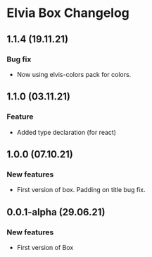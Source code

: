 # Elvia Box Changelog

## 1.1.4 (19.11.21)

### Bug fix

- Now using elvis-colors pack for colors.

## 1.1.0 (03.11.21)

### Feature

- Added type declaration (for react)

## 1.0.0 (07.10.21)

### New features

- First version of box. Padding on title bug fix.

## 0.0.1-alpha (29.06.21)

### New features

- First version of Box
